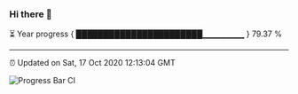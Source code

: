### Hi there 👋

⏳ Year progress { ███████████████████████▁▁▁▁▁▁▁ } 79.37 %

---

⏰ Updated on Sat, 17 Oct 2020 12:13:04 GMT

![Progress Bar CI](https://github.com/liununu/liununu/workflows/Progress%20Bar%20CI/badge.svg)
